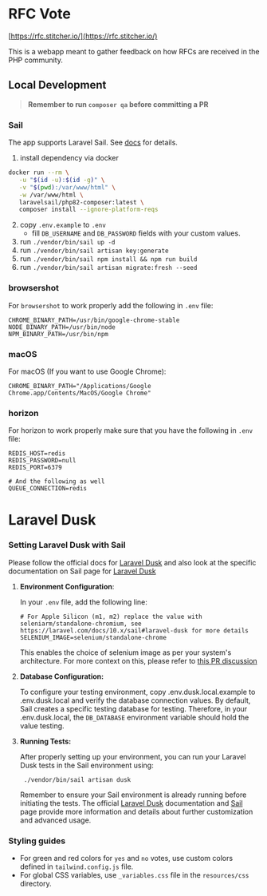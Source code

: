 # RFC Vote

[https://rfc.stitcher.io/](https://rfc.stitcher.io/)

This is a webapp meant to gather feedback on how RFCs are received in the PHP community.

## Local Development

> **Remember to run `composer qa` before committing a PR**

### Sail

The app supports Laravel Sail. See [docs](https://laravel.com/docs/10.x/sail#introduction) for details.

1. install dependency via docker
``` bash
docker run --rm \
   -u "$(id -u):$(id -g)" \
   -v "$(pwd):/var/www/html" \
   -w /var/www/html \
   laravelsail/php82-composer:latest \
   composer install --ignore-platform-reqs
   ```
2. copy `.env.example` to `.env`
    * fill `DB_USERNAME` and `DB_PASSWORD` fields with your custom values.
3. run `./vendor/bin/sail up -d`
4. run `./vendor/bin/sail artisan key:generate`
5. run `./vendor/bin/sail npm install && npm run build`
6. run `./vendor/bin/sail artisan migrate:fresh --seed`

### browsershot
For `browsershot` to work properly add the following in `.env` file:
```dotenv
CHROME_BINARY_PATH=/usr/bin/google-chrome-stable
NODE_BINARY_PATH=/usr/bin/node
NPM_BINARY_PATH=/usr/bin/npm
```
### macOS
For macOS (If you want to use Google Chrome):
```dotenv
CHROME_BINARY_PATH="/Applications/Google Chrome.app/Contents/MacOS/Google Chrome"
```
### horizon
For horizon to work properly make sure that you have the following in `.env` file:
```dotenv
REDIS_HOST=redis
REDIS_PASSWORD=null
REDIS_PORT=6379

# And the following as well
QUEUE_CONNECTION=redis
```
# Laravel Dusk

### Setting Laravel Dusk with Sail
Please follow the official docs for [Laravel Dusk](https://laravel.com/docs/10.x/dusk) and also look at
the specific documentation on Sail page for [Laravel Dusk](https://laravel.com/docs/10.x/sail#laravel-dusk)

1. **Environment Configuration**:

    In your `.env` file, add the following line:

    ```dotenv
    # For Apple Silicon (m1, m2) replace the value with seleniarm/standalone-chromium, see https://laravel.com/docs/10.x/sail#laravel-dusk for more details
    SELENIUM_IMAGE=selenium/standalone-chrome
    ```
   This enables the choice of selenium image as per your system's architecture. For more context on this, please refer to [this PR discussion](https://github.com/brendt/rfc-vote/pull/234#issuecomment-1700920222)

2. **Database Configuration:**

   To configure your testing environment, copy .env.dusk.local.example to .env.dusk.local and verify the database connection values. By default, Sail creates a specific testing database for testing. Therefore, in your .env.dusk.local, the `DB_DATABASE` environment variable should hold the value testing.
3. **Running Tests:**

   After properly setting up your environment, you can run your Laravel Dusk tests in the Sail environment using:

    ```shell
     ./vendor/bin/sail artisan dusk
    ```
   Remember to ensure your Sail environment is already running before initiating the tests.
   The official [Laravel Dusk](https://laravel.com/docs/10.x/dusk) documentation and [Sail](https://laravel.com/docs/10.x/sail#introduction) page provide more information and details about further customization and advanced usage.
### Styling guides

- For green and red colors for `yes` and `no` votes, use custom colors defined in `tailwind.config.js` file.
- For global CSS variables, use `_variables.css` file in the `resources/css` directory.
